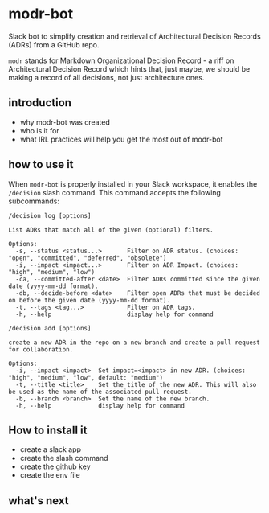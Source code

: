 # modr-bot
Slack bot to simplify creation and retrieval of Architectural Decision Records (ADRs) from a GitHub repo.

`modr` stands for Markdown Organizational Decision Record - a riff on Architectural Decision Record which hints that, just maybe, we should be making a record of all decisions, not just architecture ones.

## introduction
- why modr-bot was created
- who is it for
- what IRL practices will help you get the most out of modr-bot

## how to use it

When `modr-bot` is properly installed in your Slack workspace, it enables the `/decision` slash command. This command accepts the following subcommands:

```
/decision log [options]

List ADRs that match all of the given (optional) filters.

Options:
  -s, --status <status...>       Filter on ADR status. (choices: "open", "committed", "deferred", "obsolete")
  -i, --impact <impact...>       Filter on ADR Impact. (choices: "high", "medium", "low")
  -ca, --committed-after <date>  Filter ADRs committed since the given date (yyyy-mm-dd format).
  -db, --decide-before <date>    Filter open ADRs that must be decided on before the given date (yyyy-mm-dd format).
  -t, --tags <tag...>            Filter on ADR tags.
  -h, --help                     display help for command

```
```
/decision add [options]

create a new ADR in the repo on a new branch and create a pull request for collaboration.

Options:
  -i, --impact <impact>  Set impact=<impact> in new ADR. (choices: "high", "medium", "low", default: "medium")
  -t, --title <title>    Set the title of the new ADR. This will also be used as the name of the associated pull request.
  -b, --branch <branch>  Set the name of the new branch.
  -h, --help             display help for command
  ```

## How to install it
- create a slack app
- create the slash command
- create the github key
- create the env file

## what's next